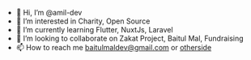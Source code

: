 - 👋 Hi, I’m @amil-dev
- 👀 I’m interested in Charity, Open Source
- 🌱 I’m currently learning Flutter, NuxtJs, Laravel
- 💞️ I’m looking to collaborate on Zakat Project, Baitul Mal, Fundraising
- 📫 How to reach me baitulmaldev@gmail.com or [otherside](https://github.com/irfnrdh)

<!---
baitulmal/baitulmal is a ✨ special ✨ repository because its `README.md` (this file) appears on your GitHub profile.
You can click the Preview link to take a look at your changes.
--->
